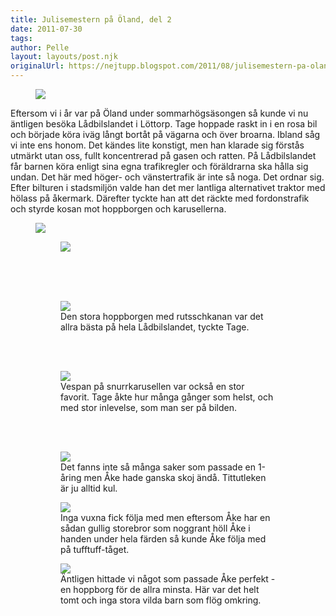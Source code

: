 ```yaml
---
title: Julisemestern på Öland, del 2
date: 2011-07-30
tags: 	
author: Pelle
layout: layouts/post.njk
originalUrl: https://nejtupp.blogspot.com/2011/08/julisemestern-pa-oland-del-2.html
---
```




<figure>
	<img src="../../../img/2011/07/O%25CC%2588land+-+La%25CC%258Adbilslandet-_MG_7721.jpg">
</figure>

Eftersom vi i år var på Öland under sommarhögsäsongen så kunde vi nu äntligen besöka Lådbilslandet i Löttorp. Tage hoppade raskt in i en rosa bil och började köra iväg långt bortåt på vägarna och över broarna. Ibland såg vi inte ens honom. Det kändes lite konstigt, men han klarade sig förstås utmärkt utan oss, fullt koncentrerad på gasen och ratten. På Lådbilslandet får barnen köra enligt sina egna trafikregler och föräldrarna ska hålla sig undan. Det här med höger- och vänstertrafik är inte så noga. Det ordnar sig. Efter bilturen i stadsmiljön valde han det mer lantliga alternativet traktor med hölass på åkermark. Därefter tyckte han att det räckte med fordonstrafik och styrde kosan mot hoppborgen och karusellerna.</div>

<figure>
	<img src="../../../img/2011/07/O%25CC%2588land+-+La%25CC%258Adbilslandet-_MG_7724.jpg"></div>

<figure>
	<img src="../../../img/2011/07/O%25CC%2588land+-+La%25CC%258Adbilslandet-_MG_7731.jpg">
</figure>

<br><br><br>

<figure>
	<img src="../../../img/2011/07/O%25CC%2588land+-+La%25CC%258Adbilslandet-_MG_7741.jpg">
	<figcaption>Den stora hoppborgen med rutsschkanan var det allra bästa på hela Lådbilslandet, tyckte Tage.</figcaption>
</figure><br><br>

<figure>
	<img src="../../../img/2011/07/O%25CC%2588land+-+La%25CC%258Adbilslandet-_MG_7761.jpg">
	<figcaption>Vespan på snurrkarusellen var också en stor favorit. Tage åkte hur många gånger som helst, och med stor inlevelse, som man ser på bilden.</figcaption>
</figure><br><br>

<figure>
	<img src="../../../img/2011/07/O%25CC%2588land+-+La%25CC%258Adbilslandet-_MG_7745.jpg">
	<figcaption>Det fanns inte så många saker som passade en 1-åring men Åke hade ganska skoj ändå. Tittutleken är ju alltid kul.</figcaption>
</figure>

<figure>
	<img src="../../../img/2011/07/O%25CC%2588land+-+La%25CC%258Adbilslandet-_MG_7765.jpg">
	<figcaption>Inga vuxna fick följa med men eftersom Åke har en sådan gullig storebror som noggrant höll Åke i handen under hela färden så kunde Åke följa med på tufftuff-tåget.</figcaption>
</figure>

<figure>
	<img src="../../../img/2011/07/O%25CC%2588land+-+La%25CC%258Adbilslandet-_MG_7782.jpg">
	<figcaption>Äntligen hittade vi något som passade Åke perfekt - en hoppborg för de allra minsta. Här var det helt tomt och inga stora vilda barn som flög omkring.</figcaption>
</figure>
